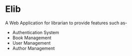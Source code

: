 # Elib
A Web Application for librarian to provide features such as-
- Authentication System
- Book Management
- User Management
- Author Management
